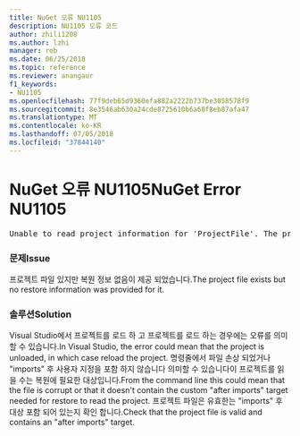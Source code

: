 ```yaml
---
title: NuGet 오류 NU1105
description: NU1105 오류 코드
author: zhili1208
ms.author: lzhi
manager: rob
ms.date: 06/25/2018
ms.topic: reference
ms.reviewer: anangaur
f1_keywords:
- NU1105
ms.openlocfilehash: 77f9deb65d9360efa882a2222b737be3058578f9
ms.sourcegitcommit: 8e3546ab630a24cde8725610b6a68f8eb87afa47
ms.translationtype: MT
ms.contentlocale: ko-KR
ms.lasthandoff: 07/05/2018
ms.locfileid: "37844140"
---
```

# <a name="nuget-error-nu1105"></a><span data-ttu-id="9ffd2-103">NuGet 오류 NU1105</span><span class="sxs-lookup"><span data-stu-id="9ffd2-103">NuGet Error NU1105</span></span>

<pre>Unable to read project information for 'ProjectFile'. The project file may be invalid or missing targets required for restore.</pre>

### <a name="issue"></a><span data-ttu-id="9ffd2-104">문제</span><span class="sxs-lookup"><span data-stu-id="9ffd2-104">Issue</span></span>
<span data-ttu-id="9ffd2-105">프로젝트 파일 있지만 복원 정보 없음이 제공 되었습니다.</span><span class="sxs-lookup"><span data-stu-id="9ffd2-105">The project file exists but no restore information was provided for it.</span></span>

### <a name="solution"></a><span data-ttu-id="9ffd2-106">솔루션</span><span class="sxs-lookup"><span data-stu-id="9ffd2-106">Solution</span></span>
<span data-ttu-id="9ffd2-107">Visual Studio에서 프로젝트를 로드 하 고 프로젝트를 로드 하는 경우에는 오류를 의미할 수 있습니다.</span><span class="sxs-lookup"><span data-stu-id="9ffd2-107">In Visual Studio, the error could mean that the project is unloaded, in which case reload the project.</span></span> <span data-ttu-id="9ffd2-108">명령줄에서 파일 손상 되었거나 "imports" 후 사용자 지정을 포함 하지 않습니다 의미할 수 있습니다이 프로젝트를 읽을 수는 복원에 필요한 대상입니다.</span><span class="sxs-lookup"><span data-stu-id="9ffd2-108">From the command line this could mean that the file is corrupt or that it doesn't contain the custom "after imports" target needed for restore to read the project.</span></span> <span data-ttu-id="9ffd2-109">프로젝트 파일은 유효한는 "imports" 후 대상 포함 되어 있는지 확인 합니다.</span><span class="sxs-lookup"><span data-stu-id="9ffd2-109">Check that the project file is valid and contains an "after imports" target.</span></span>